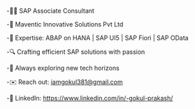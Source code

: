 -👨‍💻 SAP Associate Consultant

-💼 Maventic Innovative Solutions Pvt Ltd

-🚀 Expertise: ABAP on HANA | SAP UI5 | SAP Fiori | SAP OData

-🔍 Crafting efficient SAP solutions with passion

-🌱 Always exploring new tech horizons

-✉️ Reach out: iamgokul381@gmail.com

-🔗 LinkedIn: https://www.linkedin.com/in/-gokul-prakash/

<!---
gokulyasu/gokulyasu is a ✨ special ✨ repository because its `README.md` (this file) appears on your GitHub profile.
You can click the Preview link to take a look at your changes.
--->
